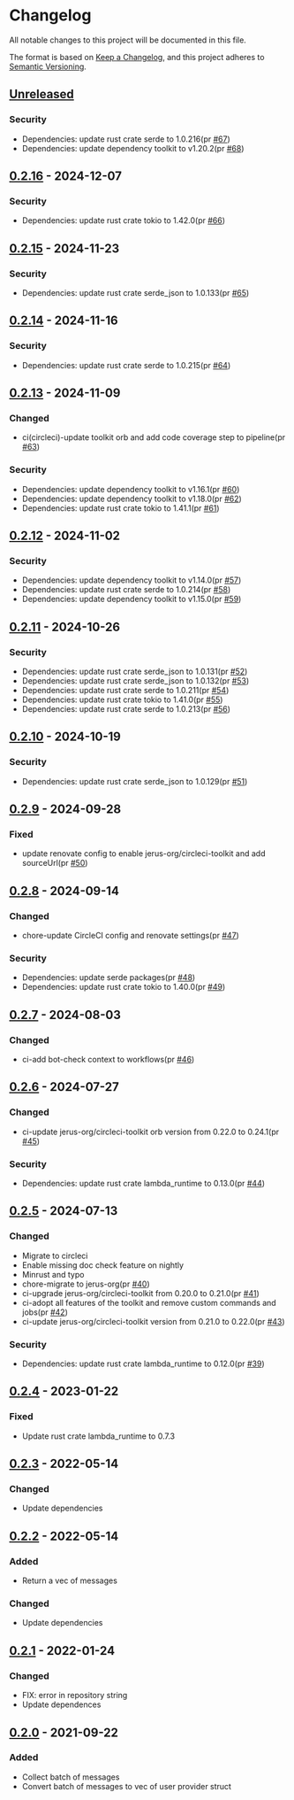 # Changelog

All notable changes to this project will be documented in this file.

The format is based on [Keep a Changelog](https://keepachangelog.com/en/1.0.0/),
and this project adheres to [Semantic Versioning](https://semver.org/spec/v2.0.0.html).

## [Unreleased]

### Security

- Dependencies: update rust crate serde to 1.0.216(pr [#67])
- Dependencies: update dependency toolkit to v1.20.2(pr [#68])

## [0.2.16] - 2024-12-07

### Security

- Dependencies: update rust crate tokio to 1.42.0(pr [#66])

## [0.2.15] - 2024-11-23

### Security

- Dependencies: update rust crate serde_json to 1.0.133(pr [#65])

## [0.2.14] - 2024-11-16

### Security

- Dependencies: update rust crate serde to 1.0.215(pr [#64])

## [0.2.13] - 2024-11-09

### Changed

- ci(circleci)-update toolkit orb and add code coverage step to pipeline(pr [#63])

### Security

- Dependencies: update dependency toolkit to v1.16.1(pr [#60])
- Dependencies: update dependency toolkit to v1.18.0(pr [#62])
- Dependencies: update rust crate tokio to 1.41.1(pr [#61])

## [0.2.12] - 2024-11-02

### Security

- Dependencies: update dependency toolkit to v1.14.0(pr [#57])
- Dependencies: update rust crate serde to 1.0.214(pr [#58])
- Dependencies: update dependency toolkit to v1.15.0(pr [#59])

## [0.2.11] - 2024-10-26

### Security

- Dependencies: update rust crate serde_json to 1.0.131(pr [#52])
- Dependencies: update rust crate serde_json to 1.0.132(pr [#53])
- Dependencies: update rust crate serde to 1.0.211(pr [#54])
- Dependencies: update rust crate tokio to 1.41.0(pr [#55])
- Dependencies: update rust crate serde to 1.0.213(pr [#56])

## [0.2.10] - 2024-10-19

### Security

- Dependencies: update rust crate serde_json to 1.0.129(pr [#51])

## [0.2.9] - 2024-09-28

### Fixed

- update renovate config to enable jerus-org/circleci-toolkit and add sourceUrl(pr [#50])

## [0.2.8] - 2024-09-14

### Changed

- chore-update CircleCI config and renovate settings(pr [#47])

### Security

- Dependencies: update serde packages(pr [#48])
- Dependencies: update rust crate tokio to 1.40.0(pr [#49])

## [0.2.7] - 2024-08-03

### Changed

- ci-add bot-check context to workflows(pr [#46])

## [0.2.6] - 2024-07-27

### Changed

- ci-update jerus-org/circleci-toolkit orb version from 0.22.0 to 0.24.1(pr [#45])

### Security

- Dependencies: update rust crate lambda_runtime to 0.13.0(pr [#44])

## [0.2.5] - 2024-07-13

### Changed

- Migrate to circleci
- Enable missing doc check feature on nightly
- Minrust and typo
- chore-migrate to jerus-org(pr [#40])
- ci-upgrade jerus-org/circleci-toolkit from 0.20.0 to 0.21.0(pr [#41])
- ci-adopt all features of the toolkit and remove custom commands and jobs(pr [#42])
- ci-update jerus-org/circleci-toolkit version from 0.21.0 to 0.22.0(pr [#43])

### Security

- Dependencies: update rust crate lambda_runtime to 0.12.0(pr [#39])

## [0.2.4] - 2023-01-22

### Fixed

- Update rust crate lambda_runtime to 0.7.3

## [0.2.3] - 2022-05-14

### Changed

- Update dependencies

## [0.2.2] - 2022-05-14

### Added

- Return a vec of messages

### Changed

- Update dependencies

## [0.2.1] - 2022-01-24

### Changed

- FIX: error in repository string
- Update dependences

## [0.2.0] - 2021-09-22

### Added

- Collect batch of messages
- Convert batch of messages to vec of user provider struct

[#39]: https://github.com/jerusdp/lambda_sqs/pull/39
[#40]: https://github.com/jerus-org/lambda_sqs/pull/40
[#41]: https://github.com/jerus-org/lambda_sqs/pull/41
[#42]: https://github.com/jerus-org/lambda_sqs/pull/42
[#43]: https://github.com/jerus-org/lambda_sqs/pull/43
[#44]: https://github.com/jerus-org/lambda_sqs/pull/44
[#45]: https://github.com/jerus-org/lambda_sqs/pull/45
[#46]: https://github.com/jerus-org/lambda_sqs/pull/46
[#47]: https://github.com/jerus-org/lambda_sqs/pull/47
[#48]: https://github.com/jerus-org/lambda_sqs/pull/48
[#49]: https://github.com/jerus-org/lambda_sqs/pull/49
[#50]: https://github.com/jerus-org/lambda_sqs/pull/50
[#51]: https://github.com/jerus-org/lambda_sqs/pull/51
[#52]: https://github.com/jerus-org/lambda_sqs/pull/52
[#53]: https://github.com/jerus-org/lambda_sqs/pull/53
[#54]: https://github.com/jerus-org/lambda_sqs/pull/54
[#55]: https://github.com/jerus-org/lambda_sqs/pull/55
[#56]: https://github.com/jerus-org/lambda_sqs/pull/56
[#57]: https://github.com/jerus-org/lambda_sqs/pull/57
[#58]: https://github.com/jerus-org/lambda_sqs/pull/58
[#59]: https://github.com/jerus-org/lambda_sqs/pull/59
[#60]: https://github.com/jerus-org/lambda_sqs/pull/60
[#62]: https://github.com/jerus-org/lambda_sqs/pull/62
[#63]: https://github.com/jerus-org/lambda_sqs/pull/63
[#61]: https://github.com/jerus-org/lambda_sqs/pull/61
[#64]: https://github.com/jerus-org/lambda_sqs/pull/64
[#65]: https://github.com/jerus-org/lambda_sqs/pull/65
[#66]: https://github.com/jerus-org/lambda_sqs/pull/66
[#67]: https://github.com/jerus-org/lambda_sqs/pull/67
[#68]: https://github.com/jerus-org/lambda_sqs/pull/68
[Unreleased]: https://github.com/jerus-org/lambda_sqs/compare/v0.2.16...HEAD
[0.2.16]: https://github.com/jerus-org/lambda_sqs/compare/v0.2.15...v0.2.16
[0.2.15]: https://github.com/jerus-org/lambda_sqs/compare/v0.2.14...v0.2.15
[0.2.14]: https://github.com/jerus-org/lambda_sqs/compare/v0.2.13...v0.2.14
[0.2.13]: https://github.com/jerus-org/lambda_sqs/compare/v0.2.12...v0.2.13
[0.2.12]: https://github.com/jerus-org/lambda_sqs/compare/v0.2.11...v0.2.12
[0.2.11]: https://github.com/jerus-org/lambda_sqs/compare/v0.2.10...v0.2.11
[0.2.10]: https://github.com/jerus-org/lambda_sqs/compare/v0.2.9...v0.2.10
[0.2.9]: https://github.com/jerus-org/lambda_sqs/compare/v0.2.8...v0.2.9
[0.2.8]: https://github.com/jerus-org/lambda_sqs/compare/v0.2.7...v0.2.8
[0.2.7]: https://github.com/jerus-org/lambda_sqs/compare/v0.2.6...v0.2.7
[0.2.6]: https://github.com/jerus-org/lambda_sqs/compare/v0.2.5...v0.2.6
[0.2.5]: https://github.com/jerus-org/lambda_sqs/compare/v0.2.4...v0.2.5
[0.2.4]: https://github.com/jerus-org/lambda_sqs/compare/v0.2.3...v0.2.4
[0.2.3]: https://github.com/jerus-org/lambda_sqs/compare/v0.2.2...v0.2.3
[0.2.2]: https://github.com/jerus-org/lambda_sqs/compare/v0.2.1...v0.2.2
[0.2.1]: https://github.com/jerus-org/lambda_sqs/compare/v0.2.0...v0.2.1
[0.2.0]: https://github.com/jerus-org/lambda_sqs/releases/tag/v0.2.0
